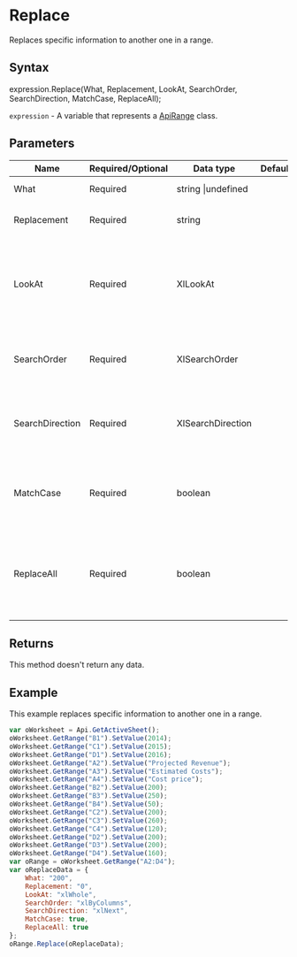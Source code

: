 # Replace

Replaces specific information to another one in a range.

## Syntax

expression.Replace(What, Replacement, LookAt, SearchOrder, SearchDirection, MatchCase, ReplaceAll);

`expression` - A variable that represents a [ApiRange](../ApiRange.md) class.

## Parameters

| **Name** | **Required/Optional** | **Data type** | **Default** | **Description** |
| ------------- | ------------- | ------------- | ------------- | ------------- |
| What | Required | string &#124;undefined |  | The data to search for. |
| Replacement | Required | string |  | The replacement string. |
| LookAt | Required | XlLookAt |  | Specifies whether the whole search text or any part of the search text is matched. |
| SearchOrder | Required | XlSearchOrder |  | Range search order - by rows or by columns. |
| SearchDirection | Required | XlSearchDirection |  | Range search direction - next match or previous match. |
| MatchCase | Required | boolean |  | Case sensitive or not. The default value is "false". |
| ReplaceAll | Required | boolean |  | Specifies if all the found data will be replaced or not. The default value is "true". |

## Returns

This method doesn't return any data.

## Example

This example replaces specific information to another one in a range.

```javascript
var oWorksheet = Api.GetActiveSheet();
oWorksheet.GetRange("B1").SetValue(2014);
oWorksheet.GetRange("C1").SetValue(2015);
oWorksheet.GetRange("D1").SetValue(2016);
oWorksheet.GetRange("A2").SetValue("Projected Revenue");
oWorksheet.GetRange("A3").SetValue("Estimated Costs");
oWorksheet.GetRange("A4").SetValue("Cost price");
oWorksheet.GetRange("B2").SetValue(200);
oWorksheet.GetRange("B3").SetValue(250);
oWorksheet.GetRange("B4").SetValue(50);
oWorksheet.GetRange("C2").SetValue(200);
oWorksheet.GetRange("C3").SetValue(260);
oWorksheet.GetRange("C4").SetValue(120);
oWorksheet.GetRange("D2").SetValue(200);
oWorksheet.GetRange("D3").SetValue(200);
oWorksheet.GetRange("D4").SetValue(160);
var oRange = oWorksheet.GetRange("A2:D4");
var oReplaceData = {
	What: "200", 
	Replacement: "0",
	LookAt: "xlWhole",
	SearchOrder: "xlByColumns",
	SearchDirection: "xlNext",
	MatchCase: true,
	ReplaceAll: true
};
oRange.Replace(oReplaceData);
```
